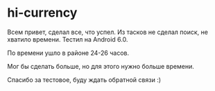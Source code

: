 # hi-currency

Всем привет, сделал все, что успел. Из тасков не сделал поиск, не хватило времени. Тестил на Android 6.0.

По времени ушло в районе 24-26 часов.

Мог бы сделать больше, но для этого нужно больше времени.

Спасибо за тестовое, буду ждать обратной связи :)
